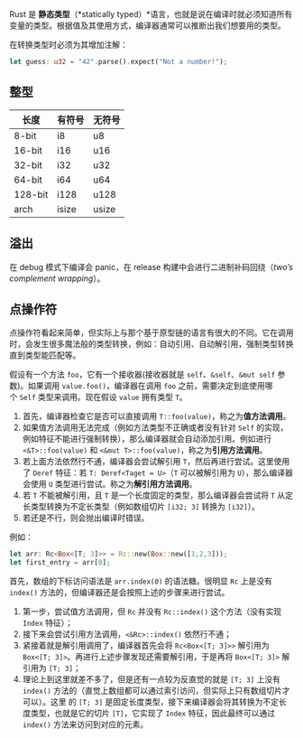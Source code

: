 Rust 是 **静态类型**（*statically typed）*语言，也就是说在编译时就必须知道所有变量的类型。根据值及其使用方式，编译器通常可以推断出我们想要用的类型。

在转换类型时必须为其增加注解：

```rust
let guess: u32 = "42".parse().expect("Not a number!");
```

## 整型

| 长度 | 有符号 | 无符号 |
| --- | --- | --- |
| 8-bit | i8 | u8 |
| 16-bit | i16 | u16 |
| 32-bit | i32 | u32 |
| 64-bit | i64 | u64 |
| 128-bit | i128 | u128 |
| arch | isize | usize |

## 溢出

在 debug 模式下编译会 panic，在 release 构建中会进行二进制补码回绕（*two’s complement wrapping*）。

## 点操作符

点操作符看起来简单，但实际上与那个基于原型链的语言有很大的不同。它在调用时，会发生很多魔法般的类型转换，例如：自动引用、自动解引用，强制类型转换直到类型能匹配等。

假设有一个方法 `foo`，它有一个接收器(接收器就是 `self`、`&self`、`&mut self` 参数)。如果调用 `value.foo()`，编译器在调用 `foo` 之前，需要决定到底使用哪个 `Self` 类型来调用。现在假设 `value` 拥有类型 `T`。

1. 首先，编译器检查它是否可以直接调用 `T::foo(value)`，称之为**值方法调用**。
2. 如果值方法调用无法完成（例如方法类型不正确或者没有针对 `Self` 的实现，例如特征不能进行强制转换），那么编译器就会自动添加引用。例如进行 `<&T>::foo(value)` 和 `<&mut T>::foo(value)`，称之为**引用方法调用**。
3. 若上面方法依然行不通，编译器会尝试解引用 `T`，然后再进行尝试。这里使用了 `Deref` 特征：若 `T: Deref<Taget = U>`（`T` 可以被解引用为 `U`），那么编译器会使用 `U`  类型进行尝试。称之为**解引用方法调用**。
4. 若 `T` 不能被解引用，且 `T` 是一个长度固定的类型，那么编译器会尝试将 `T` 从定长类型转换为不定长类型（例如数组切片 `[i32; 3]` 转换为 `[i32]`）。
5. 若还是不行，则会抛出编译时错误。

例如：

```rust
let arr: Rc<Box<[T; 3]>> = Rc::new(Box::new([1,2,3]));
let first_entry = arr[0];
```

首先，数组的下标访问语法是 `arr.index(0)` 的语法糖。很明显 `Rc` 上是没有 `index()` 方法的，但编译器还是会按照上述的步骤来进行尝试。

1. 第一步，尝试值方法调用，但 `Rc` 并没有 `Rc::index()` 这个方法（没有实现 `Index` 特征）；
2. 接下来会尝试引用方法调用，`<&Rc>::index()` 依然行不通；
3. 紧接着就是解引用调用了，编译器首先会将 `Rc<Box<[T; 3]>>` 解引用为 `Box<[T; 3]>`。再进行上述步骤发现还需要解引用，于是再将 `Box<[T; 3]>` 解引用为 `[T; 3]`；
4. 理论上到这里就差不多了，但是还有一点较为反直觉的就是 `[T; 3]` 上没有 `index()` 方法的（直觉上数组都可以通过索引访问，但实际上只有数组切片才可以）。这里 的 `[T; 3]` 是固定长度类型，接下来编译器会将其转换为不定长度类型，也就是它的切片 `[T]`，它实现了 `Index` 特征，因此最终可以通过 `index()` 方法来访问到对应的元素。
